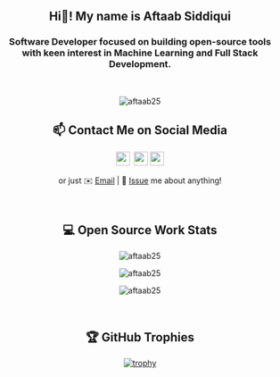<!-- Intro -->
<h2 align="center">Hi👋! My name is Aftaab Siddiqui</h2>
<h3 align="center">Software Developer focused on building open-source tools with keen interest in Machine Learning and Full Stack Development.</h3>

<!-- Profile Visits -->
<br>
<p align="center"> <img src="https://komarev.com/ghpvc/?username=aftaab25&label=Profile%20views&color=0e75b6&style=flat" alt="aftaab25" /> </p>

<h2 align="center">📫 Contact Me on Social Media</h2>
<div align="center">

<p align="center">
  <a href="https://threads.net/@aftaab___"><img src="https://img.shields.io/badge/threads-%23000000.svg?&style=for-the-badge&logo=threads&logoColor=white" height=25></a> 
  <a href="https://www.linkedin.com//in/aftaabsiddiqui/"><img src="https://img.shields.io/badge/linkedin-%230077B5.svg?&style=for-the-badge&logo=linkedin&logoColor=white" height=25></a> 
  <a href="https://www.medium.com/@aftaab2507/"><img src="https://img.shields.io/badge/medium-%23111111.svg?&style=for-the-badge&logo=medium&logoColor=white" height=25></a> 
</p>

<!-- [Threads][-1] | [LinkedIn][0] | [Medium][1]  -->
or just ✉️ [Email](mailto:aftaab2507@gmail.com) | 💬 [Issue](https://github.com/aftaab25/aftaab25/issues/me) me about anything!

</div>

<br>

<!-- Highlight Projects 
<h2 align="center">🗂️ Highlight Projects</h2> 
<div align="center">
  <a href="https://github.com/Aftaab25/AStarPathfinder">
    <img align="center" src="https://github-readme-stats.vercel.app/api/pin/?username=aftaab25&repo=AStarPathfinder&show_icons=true&line_height=27&title_color=6aa6f8&text_color=8a919a&icon_color=6aa6f8&bg_color=22272e" alt="AStarPathfinder" />
  </a>
  &nbsp;
  <a href="https://github.com/Aftaab25/ARM7-Assembler">
    <img align="center" src="https://github-readme-stats.vercel.app/api/pin/?username=aftaab25&repo=ARM7-Assembler&show_icons=true&line_height=27&title_color=6aa6f8&text_color=8a919a&icon_color=6aa6f8&bg_color=22272e" alt="ARM7-Assembler" />
  </a>
  &nbsp;
  <a href="https://github.com/Aftaab25/DocumentScanner">
    <img align="center" src="https://github-readme-stats.vercel.app/api/pin/?username=aftaab25&repo=DocumentScanner&show_icons=true&line_height=27&title_color=6aa6f8&text_color=8a919a&icon_color=6aa6f8&bg_color=22272e" alt="DocumentScanner" />
  </a>
  &nbsp;
  <a href="https://github.com/Aftaab25/2-Stage-OpAmp-Analysis">
    <img align="center" src="https://github-readme-stats.vercel.app/api/pin/?username=aftaab25&repo=2-Stage-OpAmp-Analysis&show_icons=true&line_height=27&title_color=6aa6f8&text_color=8a919a&icon_color=6aa6f8&bg_color=22272e" alt="2-Stage-OpAmp-Analysis" />
  </a>
  &nbsp;
</div>

<br>
-->

<h2 align="center">💻 Open Source Work Stats</h2> 
<div align="center">
  <p>
    <img src="https://github-readme-stats.vercel.app/api?username=aftaab25&show_icons=true&locale=en&theme=nord" alt="aftaab25" />
  </p>
  
  <p>
    <img src="https://github-readme-stats.vercel.app/api/top-langs?username=aftaab25&show_icons=true&locale=en&layout=compact&theme=nord" alt="aftaab25" />
  </p>
  
  <p>
    <img src="https://github-readme-streak-stats.herokuapp.com/?user=aftaab25&theme=nord" alt="aftaab25" />
  </p>
</div>
<br>


<h2 align="center">🏆 GitHub Trophies</h2>
<div align="center">
  
[![trophy](https://github-profile-trophy.vercel.app/?username=aftaab25&theme=nord&column=7)](https://github.com/ryo-ma/github-profile-trophy)

</div>

<br>

[-1]: https://threads.net/@aftaab___
[0]: https://www.linkedin.com//in/aftaabsiddiqui/
[1]: https://www.medium.com/@aftaab2507/
[2]: https://segmentfault.com/u/lizheming
[3]: https://www.v2ex.com/member/lizheming
